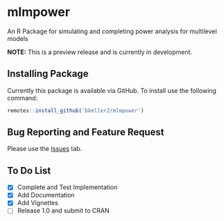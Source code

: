 # mlmpower
An R Package for simulating and completing  power analysis for multilevel models

**NOTE:** This is a preview release and is currently in development.

## Installing Package

Currently this package is available via GitHub. To install use the following command:

```r
remotes::install_github('bkeller2/mlmpower')
```
## Bug Reporting and Feature Request
Please use the [Issues](https://github.com/bkeller2/mlmpower/issues) tab.

## To Do List
- [x] Complete and Test Implementation
- [x] Add Documentation
- [x] Add Vignettes
- [ ] Release 1.0 and submit to CRAN

